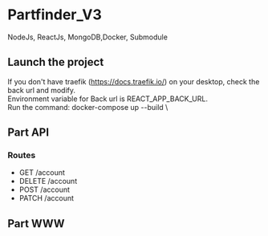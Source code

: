 # Partfinder_V3
NodeJs, ReactJs, MongoDB,Docker, Submodule

## Launch the project
If you don't have traefik (https://docs.traefik.io/) on your desktop, check the back url and modify. \
Environment variable for Back url is REACT_APP_BACK_URL. \
Run the command: docker-compose up --build \

## Part API

### Routes
- GET /account
- DELETE /account
- POST /account
- PATCH /account

## Part WWW
